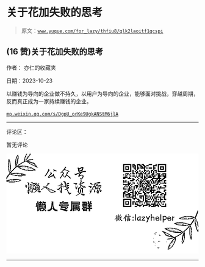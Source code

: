 # 关于花加失败的思考

> 原文：[`www.yuque.com/for_lazy/thfiu8/qlk2laoitf1qcspi`](https://www.yuque.com/for_lazy/thfiu8/qlk2laoitf1qcspi)

## (16 赞)关于花加失败的思考

作者： 亦仁的收藏夹

日期：2023-10-23

以赚钱为导向的企业做不持久，以用户为导向的企业，能够面对挑战，穿越周期，反而真正成为一家持续赚钱的企业。

[`mp.weixin.qq.com/s/DgpU_orKe9UgkANStM6jlA`](https://mp.weixin.qq.com/s/DgpU_orKe9UgkANStM6jlA)

* * *

评论区：

暂无评论

![](img/1c37d505930596d12a88ab23e11aa07a.png)

* * *